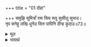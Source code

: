 +++
title = "01 दोहा"

+++
समुझि सुमित्राँ राम सिय रूपु सुसीलु सुभाउ।  
नृप सनेहु लखि धुनेउ सिरु पापिनि दीन्ह कुदाउ॥73॥  

<details><summary>मूल</summary>

समुझि सुमित्राँ राम सिय रूपु सुसीलु सुभाउ।  
नृप सनेहु लखि धुनेउ सिरु पापिनि दीन्ह कुदाउ॥73॥  
</details>

<details><summary>भावार्थ</summary>

सुमित्राजी ने श्री रामजी और श्री सीताजी के रूप, सुन्दर शील और स्वभाव को समझकर और उन पर राजा का प्रेम देखकर अपना सिर धुना (पीटा) और कहा कि पापिनी कैकेयी ने बुरी तरह घात लगाया॥73॥  
</details>



